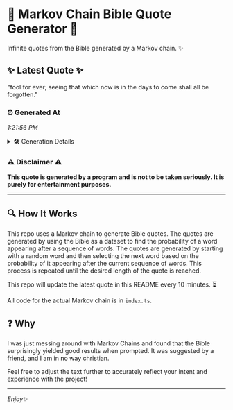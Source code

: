 # 📖 Markov Chain Bible Quote Generator 📖

Infinite quotes from the Bible generated by a Markov chain. ✨

## ✨ Latest Quote ✨
"fool for ever; seeing that which now is in the days to come shall all be forgotten."

### ⏰ Generated At
*1:21:56 PM*

<details>
    <summary>🛠️ Generation Details</summary>
    <p>
        <strong>🌱 Seed:</strong> fool<br>
        <strong>🔄 Iterations:</strong> 16<br>
        <strong>📜 Context History:</strong><br>[ fool ]: for<br>[ fool, for ]: ever;<br>[ fool, for, ever; ]: seeing<br>[ fool, for, ever;, seeing ]: that<br>[ fool, for, ever;, seeing, that ]: which<br>[ fool, for, ever;, seeing, that, which ]: now<br>[ for, ever;, seeing, that, which, now ]: is<br>[ ever;, seeing, that, which, now, is ]: in<br>[ seeing, that, which, now, is, in ]: the<br>[ that, which, now, is, in, the ]: days<br>[ which, now, is, in, the, days ]: to<br>[ now, is, in, the, days, to ]: come<br>[ is, in, the, days, to, come ]: shall<br>[ in, the, days, to, come, shall ]: all<br>[ the, days, to, come, shall, all ]: be<br>[ days, to, come, shall, all, be ]: forgotten.<br>
    </p>
</details>

### ⚠️ Disclaimer ⚠️
**This quote is generated by a program and is not to be taken seriously. It is purely for entertainment purposes.**

---

## 🔍 How It Works

This repo uses a Markov chain to generate Bible quotes. The quotes are generated by using the Bible as a dataset to find the probability of a word appearing after a sequence of words. The quotes are generated by starting with a random word and then selecting the next word based on the probability of it appearing after the current sequence of words. This process is repeated until the desired length of the quote is reached.

This repo will update the latest quote in this README every 10 minutes. ⏳

All code for the actual Markov chain is in `index.ts`.

## ❓ Why

I was just messing around with Markov Chains and found that the Bible surprisingly yielded good results when prompted. 
It was suggested by a friend, and I am in no way christian.

Feel free to adjust the text further to accurately reflect your intent and experience with the project!

---

*Enjoy*✨
